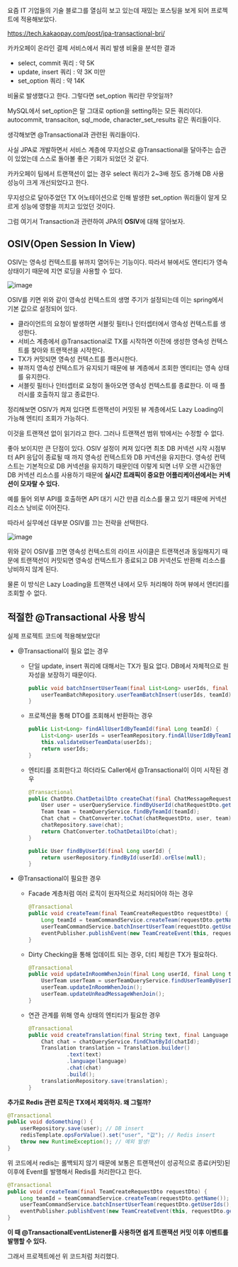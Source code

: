 요즘 IT 기업들의 기술 블로그를 열심히 보고 있는데 재밌는 포스팅을 보게 되어 프로젝트에 적용해보았다.

https://tech.kakaopay.com/post/jpa-transactional-bri/

카카오페이 온라인 결제 서비스에서 쿼리 발생 비율을 분석한 결과 

- select, commit 쿼리 : 약 5K
- update, insert 쿼리 : 약 3K 미만
- set_option 쿼리 : 약 14K

비율로 발생했다고 한다. 그렇다면 set_option 쿼리란 무엇일까?

MySQL에서 set_option은 말 그대로 option을 setting하는 모든 쿼리이다. autocommit, transaciton, sql_mode, character_set_results 같은 쿼리들이다.

생각해보면 @Transactional과 관련된 쿼리들이다. 

사실 JPA로 개발하면서 서비스 계층에 무지성으로 @Transactional을 달아주는 습관이 있었는데 스스로 돌아볼 좋은 기회가 되었던 것 같다.

카카오페이 팀에서 트랜잭션이 없는 경우 select 쿼리가 2~3배 정도 증가해 DB 사용 성능이 크게 개선되었다고 한다.

무지성으로 달아주었던 TX 어노테이션으로 인해 발생한 set_option 쿼리들이 알게 모르게 성능에 영향을 끼치고 있었던 것이다.

그럼 여기서 Transaction과 관련하여 JPA의 **OSIV**에 대해 알아보자.

## OSIV(Open Session In View)

OSIV는 영속성 컨텍스트를 뷰까지 열어두는 기능이다. 따라서 뷰에서도 엔티티가 영속 상태이기 때문에 지연 로딩을 사용할 수 있다.

![image](https://github.com/user-attachments/assets/2a911384-eeb1-4f7f-98f4-f0f771fec2fd)

OSIV를 키면 위와 같이 영속성 컨텍스트의 생명 주기가 설정되는데 이는 spring에서 기본 값으로 설정되어 있다.

- 클라이언트의 요청이 발생하면 서블릿 필터나 인터셉터에서 영속성 컨텍스트를 생성한다.
- 서비스 계층에서 @Transactional로 TX를 시작하면 이전에 생성한 영속성 컨텍스트를 찾아와 트랜잭션을 시작한다.
- TX가 커밋되면 영속성 컨텍스트를 플러시한다.
- 뷰까지 영속성 컨텍스트가 유지되기 때문에 뷰 계층에서 조회한 엔티티는 영속 상태를 유지한다.
- 서블릿 필터나 인터셉터로 요청이 돌아오면 영속성 컨텍스트를 종료한다. 이 때 플러시를 호출하지 않고 종료한다.

정리해보면 OSIV가 켜져 있다면 트랜잭션이 커밋된 뷰 계층에서도 Lazy Loading이 가능해 엔티티 조회가 가능하다. 

이것을 트랜잭션 없이 읽기라고 한다. 그러나 트랜잭션 범위 밖에서는 수정할 수 없다.

좋아 보이지만 큰 단점이 있다. OSIV 설정이 켜져 있다면 최초 DB 커넥션 시작 시점부터 API 응답이 종료될 때 까지 영속성 컨텍스트와 DB 커넥션을 유지한다. 영속성 컨텍스트는 기본적으로 DB 커넥션을 유지하기 때문인데 이렇게 되면 너무 오랜 시간동안 DB 커넥션 리소스를 사용하기 때문에 **실시간 트래픽이 중요한 어플리케이션에서는 커넥션이 모자랄 수 있다.**

예를 들어 외부 API를 호출하면 API 대기 시간 만큼 리소스를 물고 있기 때문에 커넥션 리소스 낭비로 이어진다.

따라서 실무에선 대부분 OSIV를 끄는 전략을 선택한다.

![image](https://github.com/user-attachments/assets/d1f9a6bc-f2a6-454b-ba03-9593403c890d)

위와 같이 OSIV를 끄면 영속성 컨텍스트의 라이프 사이클은 트랜잭션과 동일해지기 때문에 트랜잭션이 커밋되면 영속성 컨텍스트가 종료되고 DB 커넥션도 반환해 리소스를 낭비하지 않게 된다.

물론 이 방식은 Lazy Loading을 트랜잭션 내에서 모두 처리해야 하며 뷰에서 엔티티를 조회할 수 없다.

## 적절한 @Transactional 사용 방식

실제 프로젝트 코드에 적용해보았다!

- @Transactional이 필요 없는 경우
    - 단일 update, insert 쿼리에 대해서는 TX가 필요 없다. DB에서 자체적으로 원자성을 보장하기 때문이다.
        
        ```java
        public void batchInsertUserTeam(final List<Long> userIds, final Long teamId) {
            userTeamBatchRepository.userTeamBatchInsert(userIds, teamId);
        }
        ```
        
    - 프로젝션을 통해 DTO를 조회해서 반환하는 경우
        
        ```java
        public List<Long> findAllUserIdByTeamId(final Long teamId) {
            List<Long> userIds = userTeamRepository.findAllUserIdByTeamId(teamId);
            this.validateUserTeamData(userIds);
            return userIds;
        }
        ```
        
    - 엔티티를 조회한다고 하더라도 Caller에서 @Transactional이 이미 시작된 경우
        
        ```java
        @Transactional
        public ChatDto.ChatDetailDto createChat(final ChatMessageRequestDto chatRequestDto, final Long teamId) {
            User user = userQueryService.findByUserId(chatRequestDto.getUserId());
            Team team = teamQueryService.findByTeamId(teamId);
            Chat chat = ChatConverter.toChat(chatRequestDto, user, team);
            chatRepository.save(chat);
            return ChatConverter.toChatDetailDto(chat);
        }
        
        public User findByUserId(final Long userId) {
            return userRepository.findById(userId).orElse(null);
        }
        ```
        
- @Transactional이 필요한 경우
    - Facade 계층처럼 여러 로직이 원자적으로 처리되어야 하는 경우
        
        ```java
        @Transactional
        public void createTeam(final TeamCreateRequestDto requestDto) {
            Long teamId = teamCommandService.createTeam(requestDto.getName());
            userTeamCommandService.batchInsertUserTeam(requestDto.getUserIds(), teamId);
            eventPublisher.publishEvent(new TeamCreateEvent(this, requestDto.getUserIds(), teamId));
        }
        ```
        
    - Dirty Checking을 통해 업데이트 되는 경우, 더티 체킹은 TX가 필요하다.
        
        ```java
        @Transactional
        public void updateInRoomWhenJoin(final Long userId, final Long teamId) {
            UserTeam userTeam = userTeamQueryService.findUserTeamByUserIdAndTeamId(userId, teamId);
            userTeam.updateInRoomWhenJoin();
            userTeam.updateUnReadMessageWhenJoin();
        }
        ```
        
    - 연관 관계를 위해 영속 상태의 엔티티가 필요한 경우
        
        ```java
        @Transactional
        public void createTranslation(final String text, final Language language, final Long chatId) {
            Chat chat = chatQueryService.findChatById(chatId);
            Translation translation = Translation.builder()
                    .text(text)
                    .language(language)
                    .chat(chat)
                    .build();
            translationRepository.save(translation);
        }
        ```
        

**추가로 Redis 관련 로직은 TX에서 제외하자. 왜 그럴까?**

```java
@Transactional
public void doSomething() {
    userRepository.save(user); // DB insert
    redisTemplate.opsForValue().set("user", "값"); // Redis insert
    throw new RuntimeException(); // 예외 발생!
}
```
위 코드에서 redis는 롤백되지 않기 때문에 보통은 트랜잭션이 성공적으로 종료(커밋)된 이후에 Event를 발행해서 Redis를 처리한다고 한다.

```java
@Transactional
public void createTeam(final TeamCreateRequestDto requestDto) {
    Long teamId = teamCommandService.createTeam(requestDto.getName());
    userTeamCommandService.batchInsertUserTeam(requestDto.getUserIds(), teamId);
    eventPublisher.publishEvent(new TeamCreateEvent(this, requestDto.getUserIds(), teamId));
}
```
**이 때 @TransactionalEventListener를 사용하면 쉽게 트랜잭션 커밋 이후 이벤트를 발행할 수 있다.**

그래서 프로젝트에선 위 코드처럼 처리했다.
